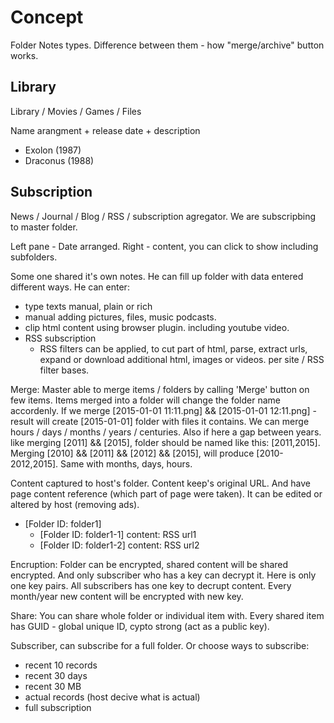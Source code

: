 # Concept

Folder Notes types. Difference between them - how "merge/archive" button works.


## Library

Library / Movies / Games / Files

Name arangment + release date + description

* Exolon (1987)
* Draconus (1988)



## Subscription

News / Journal / Blog / RSS / subscription agregator. We are subscripbing to master folder.

Left pane - Date arranged. Right - content, you can click to show including subfolders.

Some one shared it's own notes. He can fill up folder with data entered different ways.
He can enter:

* type texts manual, plain or rich
* manual adding pictures, files, music podcasts.
* clip html content using browser plugin. including youtube video.
* RSS subscription
  * RSS filters can be applied, to cut part of html, parse, extract urls, expand or download additional html, images or videos. per site / RSS filter bases.

Merge: Master able to merge items / folders by calling 'Merge' button on few items. Items merged into a folder will change the folder name accordenly. If we merge [2015-01-01 11:11.png] && [2015-01-01 12:11.png] - result will create [2015-01-01] folder with files it contains. We can merge hours / days / months / years / centuries. Also if here a gap between years. like merging [2011] && [2015], folder should be named like this: [2011,2015]. Merging [2010] && [2011] && [2012] && [2015], will produce [2010-2012,2015]. Same with months, days, hours.

Content captured to host's folder. Content keep's original URL. And have page content reference (which part of page were taken). It can be edited or altered by host (removing ads).

* [Folder ID: folder1]
  * [Folder ID: folder1-1]
content: RSS url1
  * [Folder ID: folder1-2]
content: RSS url2

Encruption: Folder can be encrypted, shared content will be shared encrypted. And only subscriber who has a key can decrypt it. Here is only one key pairs. All subscribers has one key to decrupt content. Every month/year new content will be encrypted with new key.

Share: You can share whole folder or individual item with. Every shared item has GUID - global unique ID, cypto strong (act as a public key).

Subscriber, can subscribe for a full folder. Or choose ways to subscribe:
* recent 10 records
* recent 30 days
* recent 30 MB
* actual records (host decive what is actual)
* full subscription
